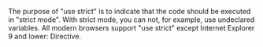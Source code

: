 
The purpose of "use strict" is to indicate that the code should be executed in "strict mode". With strict mode, you can not, for example, use undeclared variables. All modern browsers support "use strict" except Internet Explorer 9 and lower: Directive.

